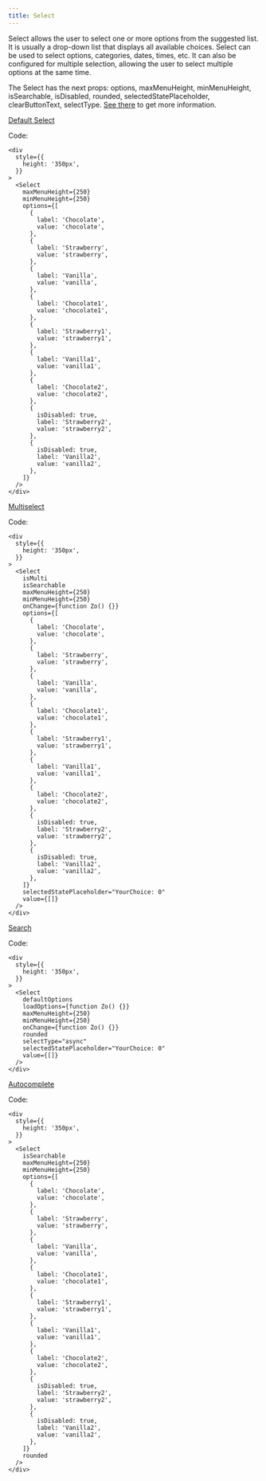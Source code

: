 ```yaml
---
title: Select
---
```


Select allows the user to select one or more options from the suggested list. It is usually a drop-down list that displays all available choices. Select can be used to select options, categories, dates, times, etc. It can also be configured for multiple selection, allowing the user to select multiple options at the same time.

The Select has the next props: options, maxMenuHeight, minMenuHeight, isSearchable, isDisabled, rounded, selectedStatePlaceholder, clearButtonText, selectType. [See there](/?path=/docs/core-select--docs) to get more information.

[Default Select](/?path=/story/core-select--default-select)

Code:

```tsx
<div
  style={{
    height: '350px',
  }}
>
  <Select
    maxMenuHeight={250}
    minMenuHeight={250}
    options={[
      {
        label: 'Chocolate',
        value: 'chocolate',
      },
      {
        label: 'Strawberry',
        value: 'strawberry',
      },
      {
        label: 'Vanilla',
        value: 'vanilla',
      },
      {
        label: 'Chocolate1',
        value: 'chocolate1',
      },
      {
        label: 'Strawberry1',
        value: 'strawberry1',
      },
      {
        label: 'Vanilla1',
        value: 'vanilla1',
      },
      {
        label: 'Chocolate2',
        value: 'chocolate2',
      },
      {
        isDisabled: true,
        label: 'Strawberry2',
        value: 'strawberry2',
      },
      {
        isDisabled: true,
        label: 'Vanilla2',
        value: 'vanilla2',
      },
    ]}
  />
</div>
```

[Multiselect](/?path=/story/core-select--multiselect)

Code:

```tsx
<div
  style={{
    height: '350px',
  }}
>
  <Select
    isMulti
    isSearchable
    maxMenuHeight={250}
    minMenuHeight={250}
    onChange={function Zo() {}}
    options={[
      {
        label: 'Chocolate',
        value: 'chocolate',
      },
      {
        label: 'Strawberry',
        value: 'strawberry',
      },
      {
        label: 'Vanilla',
        value: 'vanilla',
      },
      {
        label: 'Chocolate1',
        value: 'chocolate1',
      },
      {
        label: 'Strawberry1',
        value: 'strawberry1',
      },
      {
        label: 'Vanilla1',
        value: 'vanilla1',
      },
      {
        label: 'Chocolate2',
        value: 'chocolate2',
      },
      {
        isDisabled: true,
        label: 'Strawberry2',
        value: 'strawberry2',
      },
      {
        isDisabled: true,
        label: 'Vanilla2',
        value: 'vanilla2',
      },
    ]}
    selectedStatePlaceholder="YourChoice: 0"
    value={[]}
  />
</div>
```

[Search](/?path=/story/core-select--search)

Code:

```tsx
<div
  style={{
    height: '350px',
  }}
>
  <Select
    defaultOptions
    loadOptions={function Zo() {}}
    maxMenuHeight={250}
    minMenuHeight={250}
    onChange={function Zo() {}}
    rounded
    selectType="async"
    selectedStatePlaceholder="YourChoice: 0"
    value={[]}
  />
</div>
```

[Autocomplete](/?path=/story/core-select--autocomplete)

Code:

```tsx
<div
  style={{
    height: '350px',
  }}
>
  <Select
    isSearchable
    maxMenuHeight={250}
    minMenuHeight={250}
    options={[
      {
        label: 'Chocolate',
        value: 'chocolate',
      },
      {
        label: 'Strawberry',
        value: 'strawberry',
      },
      {
        label: 'Vanilla',
        value: 'vanilla',
      },
      {
        label: 'Chocolate1',
        value: 'chocolate1',
      },
      {
        label: 'Strawberry1',
        value: 'strawberry1',
      },
      {
        label: 'Vanilla1',
        value: 'vanilla1',
      },
      {
        label: 'Chocolate2',
        value: 'chocolate2',
      },
      {
        isDisabled: true,
        label: 'Strawberry2',
        value: 'strawberry2',
      },
      {
        isDisabled: true,
        label: 'Vanilla2',
        value: 'vanilla2',
      },
    ]}
    rounded
  />
</div>
```
